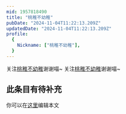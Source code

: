 ```yaml
---
mid: 1957818490
title: "桃稚不幼稚"
pubDate: "2024-11-04T11:22:13.209Z"
updatedDate: "2024-11-04T11:22:13.209Z"
profile:
  {
    Nickname: ["桃稚不幼稚"],
  }
---
```


关注[桃稚不幼稚](https://space.bilibili.com/1957818490)谢谢喵~ 关注[桃稚不幼稚](https://space.bilibili.com/1957818490)谢谢喵~

## 此条目有待补充
你可以在[这里](https://github.com/Yuhanawa/VTuber.ICU-Content/edit/master/v/桃稚不幼稚/index.md)编辑本文
